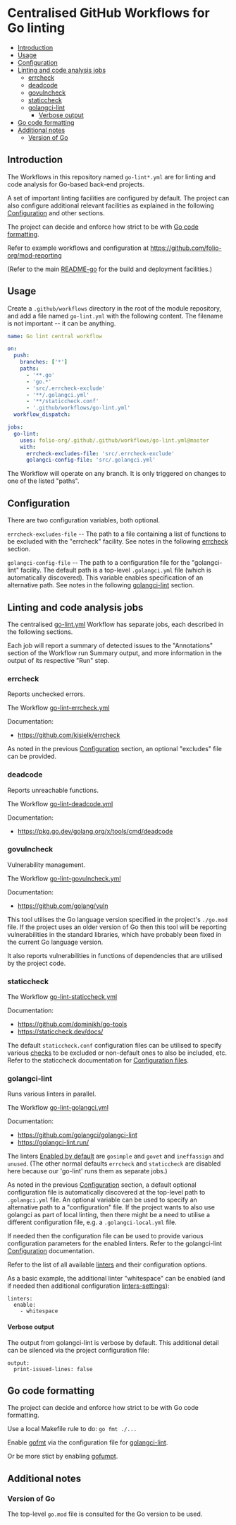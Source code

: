 # Centralised GitHub Workflows for Go linting

<!-- ../okapi/doc/md2toc -l 2 -h 4 README-go-lint.md -->
* [Introduction](#introduction)
* [Usage](#usage)
* [Configuration](#configuration)
* [Linting and code analysis jobs](#linting-and-code-analysis-jobs)
    * [errcheck](#errcheck)
    * [deadcode](#deadcode)
    * [govulncheck](#govulncheck)
    * [staticcheck](#staticcheck)
    * [golangci-lint](#golangci-lint)
        * [Verbose output](#verbose-output)
* [Go code formatting](#go-code-formatting)
* [Additional notes](#additional-notes)
    * [Version of Go](#version-of-go)

## Introduction

The Workflows in this repository named `go-lint*.yml` are for linting and code analysis for Go-based back-end projects.

A set of important linting facilities are configured by default.
The project can also configure additional relevant facilities as explained in the following [Configuration](#configuration) and other sections.

The project can decide and enforce how strict to be with [Go code formatting](#go-code-formatting).

Refer to example workflows and configuration at https://github.com/folio-org/mod-reporting

(Refer to the main [README-go](README-go.md) for the build and deployment facilities.)

## Usage

Create a `.github/workflows` directory in the root of the module repository, and add a file named `go-lint.yml` with the following content.
The filename is not important -- it can be anything.

```yaml
name: Go lint central workflow

on:
  push:
    branches: ['*']
    paths:
      - '**.go'
      - 'go.*'
      - 'src/.errcheck-exclude'
      - '**/.golangci.yml'
      - '**/staticcheck.conf'
      - '.github/workflows/go-lint.yml'
  workflow_dispatch:

jobs:
  go-lint:
    uses: folio-org/.github/.github/workflows/go-lint.yml@master
    with:
      errcheck-excludes-file: 'src/.errcheck-exclude'
      golangci-config-file: 'src/.golangci.yml'
```

The Workflow will operate on any branch. It is only triggered on changes to one of the listed "paths".

## Configuration

There are two configuration variables, both optional.

`errcheck-excludes-file` -- The path to a file containing a list of functions to be excluded with the "errcheck" facility. See notes in the following [errcheck](#errcheck) section.

`golangci-config-file` -- The path to a configuration file for the "golangci-lint" facility. The default path is a top-level `.golangci.yml` file (which is automatically discovered). This variable enables specification of an alternative path. See notes in the following [golangci-lint](#golangci-lint) section.

## Linting and code analysis jobs

The centralised [go-lint.yml](.github/workflows/go-lint.yml) Workflow has separate jobs, each described in the following sections.

Each job will report a summary of detected issues to the "Annotations" section of the Workflow run Summary output, and more information in the output of its respective "Run" step.

### errcheck

Reports unchecked errors.

The Workflow [go-lint-errcheck.yml](.github/workflows/go-lint-errcheck.yml)

Documentation:

* https://github.com/kisielk/errcheck

As noted in the previous [Configuration](#configuration) section, an optional "excludes" file can be provided.

### deadcode

Reports unreachable functions.

The Workflow [go-lint-deadcode.yml](.github/workflows/go-lint-deadcode.yml)

Documentation:

* https://pkg.go.dev/golang.org/x/tools/cmd/deadcode

### govulncheck

Vulnerability management.

The Workflow [go-lint-govulncheck.yml](.github/workflows/go-lint-govulncheck.yml)

Documentation:

* https://github.com/golang/vuln

This tool utilises the Go language version specified in the project's `./go.mod` file. If the project uses an older version of Go then this tool will be reporting vulnerabilities in the standard libraries, which have probably been fixed in the current Go language version.

It also reports vulnerabilities in functions of dependencies that are utilised by the project code.

### staticcheck

The Workflow [go-lint-staticcheck.yml](.github/workflows/go-lint-staticcheck.yml)

Documentation:

* https://github.com/dominikh/go-tools
* https://staticcheck.dev/docs/

The default `staticcheck.conf` configuration files can be utilised to specify various [checks](https://staticcheck.dev/docs/checks/) to be excluded or non-default ones to also be included, etc.
Refer to the staticcheck documentation for [Configuration files](https://staticcheck.dev/docs/configuration/#configuration-files).

### golangci-lint

Runs various linters in parallel.

The Workflow [go-lint-golangci.yml](.github/workflows/go-lint-golangci.yml)

Documentation:

* https://github.com/golangci/golangci-lint
* https://golangci-lint.run/

The linters [Enabled by default](https://golangci-lint.run/usage/linters/#enabled-by-default) are `gosimple` and `govet` and `ineffassign` and `unused`.
(The other normal defaults `errcheck` and `staticcheck` are disabled here because our 'go-lint' runs them as separate jobs.)

As noted in the previous [Configuration](#configuration) section, a default optional configuration file is automatically discovered at the top-level path to `.golangci.yml` file. An optional variable can be used to specify an alternative path to a "configuration" file.
If the project wants to also use golangci as part of local linting, then there might be a need to utilise a different configuration file, e.g. a `.golangci-local.yml` file.

If needed then the configuration file can be used to provide various configuration parameters for the enabled linters.
Refer to the golangci-lint [Configuration](https://golangci-lint.run/usage/configuration/) documentation.

Refer to the list of all available [linters](https://golangci-lint.run/usage/linters/) and their configuration options.

As a basic example, the additional linter "whitespace" can be enabled (and if needed then additional configuration [linters-settings](https://golangci-lint.run/usage/linters/#whitespace)):

```
linters:
  enable:
    - whitespace
```

#### Verbose output

The output from golangci-lint is verbose by default. This additional detail can be silenced via the project configuration file:

```
output:
  print-issued-lines: false
```

## Go code formatting

The project can decide and enforce how strict to be with Go code formatting.

Use a local Makefile rule to do: `go fmt ./...`

Enable [gofmt](https://golangci-lint.run/usage/linters/#gofmt) via the configuration file for [golangci-lint](#golangci-lint).

Or be more stict by enabling [gofumpt](https://golangci-lint.run/usage/linters/#gofumpt).

## Additional notes

### Version of Go

The top-level `go.mod` file is consulted for the Go version to be used.

